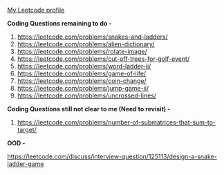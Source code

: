 [My Leetcode profile](https://leetcode.com/nikhilagrawal07/)

**Coding Questions remaining to do -** 

1. https://leetcode.com/problems/snakes-and-ladders/
2. https://leetcode.com/problems/alien-dictionary/
3. https://leetcode.com/problems/rotate-image/
4. https://leetcode.com/problems/cut-off-trees-for-golf-event/
5. https://leetcode.com/problems/word-ladder-ii/
6. https://leetcode.com/problems/game-of-life/
7. https://leetcode.com/problems/coin-change/
8. https://leetcode.com/problems/jump-game-ii/
9. https://leetcode.com/problems/uncrossed-lines/


**Coding Questions still not clear to me (Need to revisit) -**

1. https://leetcode.com/problems/number-of-submatrices-that-sum-to-target/  

**OOD -** 

https://leetcode.com/discuss/interview-question/125113/design-a-snake-ladder-game